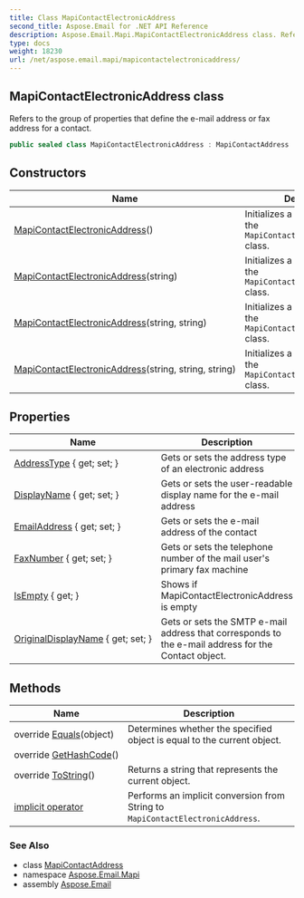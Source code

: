 ```yaml
---
title: Class MapiContactElectronicAddress
second_title: Aspose.Email for .NET API Reference
description: Aspose.Email.Mapi.MapiContactElectronicAddress class. Refers to the group of properties that define the email address or fax address for a contact
type: docs
weight: 18230
url: /net/aspose.email.mapi/mapicontactelectronicaddress/
---
```

## MapiContactElectronicAddress class

Refers to the group of properties that define the e-mail address or fax address for a contact.

```csharp
public sealed class MapiContactElectronicAddress : MapiContactAddress
```

## Constructors

| Name | Description |
| --- | --- |
| [MapiContactElectronicAddress](mapicontactelectronicaddress/#constructor)() | Initializes a new instance of the `MapiContactElectronicAddress` class. |
| [MapiContactElectronicAddress](mapicontactelectronicaddress/#constructor_1)(string) | Initializes a new instance of the `MapiContactElectronicAddress` class. |
| [MapiContactElectronicAddress](mapicontactelectronicaddress/#constructor_2)(string, string) | Initializes a new instance of the `MapiContactElectronicAddress` class. |
| [MapiContactElectronicAddress](mapicontactelectronicaddress/#constructor_3)(string, string, string) | Initializes a new instance of the `MapiContactElectronicAddress` class. |

## Properties

| Name | Description |
| --- | --- |
| [AddressType](../../aspose.email.mapi/mapicontactelectronicaddress/addresstype/) { get; set; } | Gets or sets the address type of an electronic address |
| [DisplayName](../../aspose.email.mapi/mapicontactelectronicaddress/displayname/) { get; set; } | Gets or sets the user-readable display name for the e-mail address |
| [EmailAddress](../../aspose.email.mapi/mapicontactelectronicaddress/emailaddress/) { get; set; } | Gets or sets the e-mail address of the contact |
| [FaxNumber](../../aspose.email.mapi/mapicontactelectronicaddress/faxnumber/) { get; set; } | Gets or sets the telephone number of the mail user's primary fax machine |
| [IsEmpty](../../aspose.email.mapi/mapicontactelectronicaddress/isempty/) { get; } | Shows if MapiContactElectronicAddress is empty |
| [OriginalDisplayName](../../aspose.email.mapi/mapicontactelectronicaddress/originaldisplayname/) { get; set; } | Gets or sets the SMTP e-mail address that corresponds to the e-mail address for the Contact object. |

## Methods

| Name | Description |
| --- | --- |
| override [Equals](../../aspose.email.mapi/mapicontactelectronicaddress/equals/)(object) | Determines whether the specified object is equal to the current object. |
| override [GetHashCode](../../aspose.email.mapi/mapicontactelectronicaddress/gethashcode/)() |  |
| override [ToString](../../aspose.email.mapi/mapicontactelectronicaddress/tostring/)() | Returns a string that represents the current object. |
| [implicit operator](../../aspose.email.mapi/mapicontactelectronicaddress/op_implicit/) | Performs an implicit conversion from String to `MapiContactElectronicAddress`. |

### See Also

* class [MapiContactAddress](../mapicontactaddress/)
* namespace [Aspose.Email.Mapi](../../aspose.email.mapi/)
* assembly [Aspose.Email](../../)


